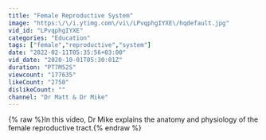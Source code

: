 ```yaml
---
title: "Female Reproductive System"
image: "https:\/\/i.ytimg.com\/vi\/LPvqphgIYXE\/hqdefault.jpg"
vid_id: "LPvqphgIYXE"
categories: "Education"
tags: ["female","reproductive","system"]
date: "2022-02-11T05:35:56+03:00"
vid_date: "2020-10-01T05:30:01Z"
duration: "PT7M52S"
viewcount: "177635"
likeCount: "2750"
dislikeCount: ""
channel: "Dr Matt & Dr Mike"
---
```

{% raw %}In this video, Dr Mike explains the anatomy and physiology of the female reproductive tract.{% endraw %}
